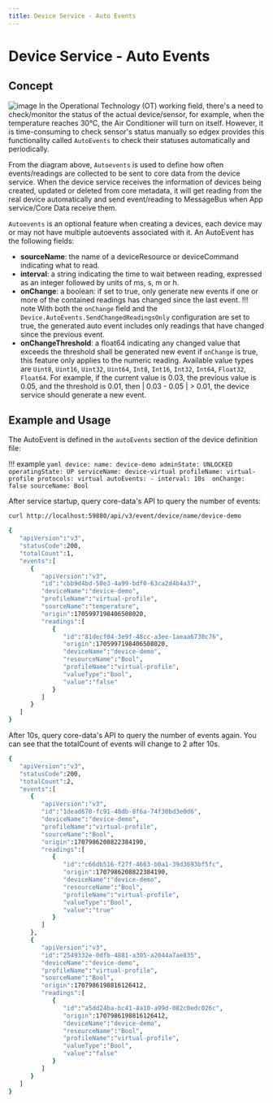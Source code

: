 ```yaml
---
title: Device Service - Auto Events
---
```


# Device Service - Auto Events
## Concept
![image](Auto_Events.png)
In the Operational Technology (OT) working field, there's a need to check/monitor the status of the actual device/sensor, for example, when the temperature reaches 30°C, the Air Conditioner will turn on itself. However, it is time-consuming to check sensor's status manually so edgex provides this functionality called <code>AutoEvents</code> to check their statuses automatically and periodically.

From the diagram above, <code>Autoevents</code> is used to define how often events/readings are collected to be sent to core data from the device service. When the device service receives the information of devices being created, updated or deleted from core metadata, it will get reading from the real device automatically and send event/reading to MessageBus when App service/Core Data receive them.

<code>Autoevents</code> is an optional feature when creating a devices, each device may or may not have multiple autoevents associated with it. An AutoEvent has the following fields:

- **sourceName**: the name of a deviceResource or deviceCommand indicating what to read.
- **interval**: a string indicating the time to wait between reading, expressed as an integer followed by units of ms, s, m or h.
- **onChange**: a boolean: if set to true, only generate new events if one or more of the contained readings has changed since the last event.
!!! note
    With both the `onChange` field and the `Device.AutoEvents.SendChangedReadingsOnly` configuration are set to true, the generated auto event includes only readings that have changed since the previous event.
- **onChangeThreshold**: a float64 indicating any changed value that exceeds the threshold shall be generated new event if `onChange` is true, this feature only applies to the numeric reading. Available value types are `Uint8`, `Uint16`, `Uint32`, `Uint64`, `Int8`, `Int16`, `Int32`, `Int64`, `Float32`, `Float64`. For example, if the current value is 0.03, the previous value is 0.05, and the threshold is 0.01, then | 0.03 - 0.05 | > 0.01, the device service should generate a new event.

## Example and Usage

The AutoEvent is defined in the `autoEvents` section of the device definition file:

!!! example
    ```yaml
    device:
      name: device-demo
      adminState: UNLOCKED
      operatingState: UP
      serviceName: device-virtual
      profileName: virtual-profile
      protocols: virtual
      autoEvents:
      - interval: 10s 
        onChange: false
        sourceName: Bool
    ```

After service startup, query core-data's API to query the number of events:

``` bash
curl http://localhost:59880/api/v3/event/device/name/device-demo
```

``` bash
{
   "apiVersion":"v3",
   "statusCode":200,
   "totalCount":1,
   "events":[
      {
         "apiVersion":"v3",
         "id":"cbb9d4bd-50e3-4a99-bdf0-63ca2d4b4a37",
         "deviceName":"device-demo",
         "profileName":"virtual-profile",
         "sourceName":"temperature",
         "origin":1705997198406508020,
         "readings":[
            {
               "id":"81decf04-3e9f-48cc-a3ee-1aeaa6730c76",
               "origin":1705997198406508020,
               "deviceName":"device-demo",
               "resourceName":"Bool",
               "profileName":"virtual-profile",
               "valueType":"Bool",
               "value":"false"
            }
         ]
      }
   ]
}
```

After 10s, query core-data's API to query the number of events again. You can see that the totalCount of events will change to 2 after 10s.

``` bash
{
   "apiVersion":"v3",
   "statusCode":200,
   "totalCount":2,
   "events":[
      {
         "apiVersion":"v3",
         "id":"1dead670-fc91-48db-8f6a-74f30bd3e0d6",
         "deviceName":"device-demo",
         "profileName":"virtual-profile",
         "sourceName":"Bool",
         "origin":1707986208822384190,
         "readings":[
            {
               "id":"c66db516-f27f-4663-b0a1-39d3693bf5fc",
               "origin":1707986208822384190,
               "deviceName":"device-demo",
               "resourceName":"Bool",
               "profileName":"virtual-profile",
               "valueType":"Bool",
               "value":"true"
            }
         ]
      },
      {
         "apiVersion":"v3",
         "id":"2549332e-0dfb-4881-a305-a2044a7ae835",
         "deviceName":"device-demo",
         "profileName":"virtual-profile",
         "sourceName":"Bool",
         "origin":1707986198816126412,
         "readings":[
            {
               "id":"a5dd24ba-bc41-4a10-a99d-082c0edc026c",
               "origin":1707986198816126412,
               "deviceName":"device-demo",
               "resourceName":"Bool",
               "profileName":"virtual-profile",
               "valueType":"Bool",
               "value":"false"
            }
         ]
      }
   ]
}
```
